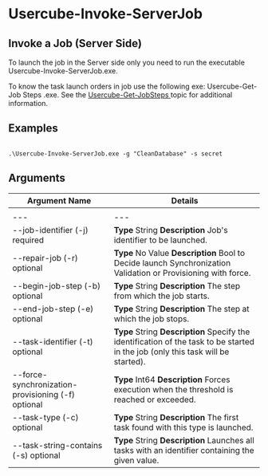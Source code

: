 # Usercube-Invoke-ServerJob

## Invoke a Job (Server Side)

To launch the job in the Server side only you need to run the executable
Usercube-Invoke-ServerJob.exe.

To know the task launch orders in job use the following exe: Usercube-Get-Job Steps .exe. See the
[ Usercube-Get-JobSteps ](/docs/identitymanager/6.2/identitymanager/integration-guide/executables/references/get-jobsteps/index.md) topic for additional information.

## Examples

```

.\Usercube-Invoke-ServerJob.exe -g "CleanDatabase" -s secret

```

## Arguments

| Argument Name                                      | Details                                                                                                                           |
| -------------------------------------------------- | --------------------------------------------------------------------------------------------------------------------------------- |
|                                                    |                                                                                                                                   |
| ---                                                | ---                                                                                                                               |
| --job-identifier (-j) required                     | **Type** String **Description** Job's identifier to be launched.                                                                  |
| --repair-job (-r) optional                         | **Type** No Value **Description** Bool to Decide launch Synchronization Validation or Provisioning with force.                    |
| --begin-job-step (-b) optional                     | **Type** String **Description** The step from which the job starts.                                                               |
| --end-job-step (-e) optional                       | **Type** String **Description** The step at which the job stops.                                                                  |
| --task-identifier (-t) optional                    | **Type** String **Description** Specify the identification of the task to be started in the job (only this task will be started). |
| --force-synchronization-provisioning (-f) optional | **Type** Int64 **Description** Forces execution when the threshold is reached or exceeded.                                        |
| --task-type (-c) optional                          | **Type** String **Description** The first task found with this type is launched.                                                  |
| --task-string-contains (-s) optional               | **Type** String **Description** Launches all tasks with an identifier containing the given value.                                 |
